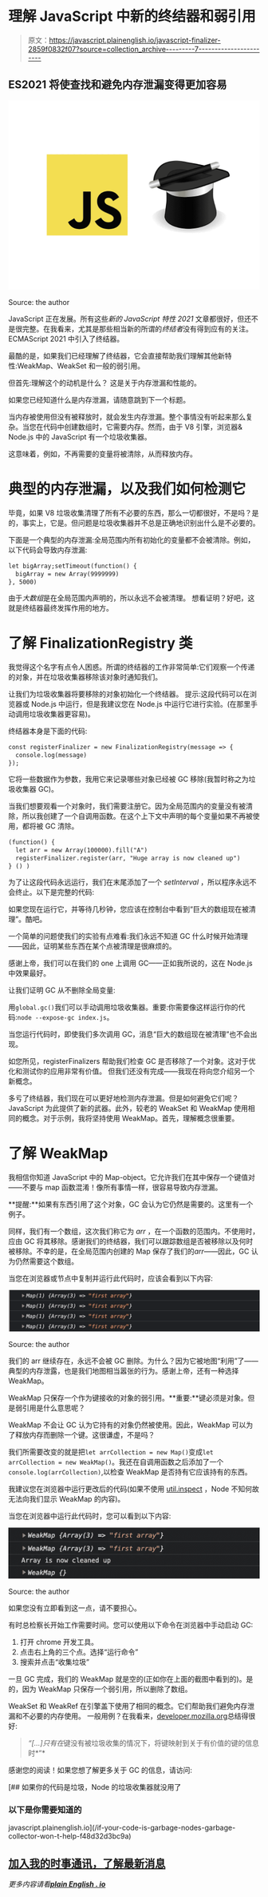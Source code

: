 # 理解 JavaScript 中新的终结器和弱引用

> 原文：<https://javascript.plainenglish.io/javascript-finalizer-2859f0832f07?source=collection_archive---------7----------------------->

## ES2021 将使查找和避免内存泄漏变得更加容易

![](img/8a19d47b06a8817b6acd402a9027c3c4.png)

Source: the author

JavaScript 正在发展。所有这些*新的 JavaScript 特性 2021* 文章都很好，但还不是很完整。在我看来，尤其是那些相当新的所谓的*终结者*没有得到应有的关注。ECMAScript 2021 中引入了终结器。

最酷的是，如果我们已经理解了终结器，它会直接帮助我们理解其他新特性:WeakMap、WeakSet 和一般的弱引用。

但首先:理解这个的动机是什么？
这是关于内存泄漏和性能的。

如果您已经知道什么是内存泄漏，请随意跳到下一个标题。

当内存被使用但没有被释放时，就会发生内存泄漏。整个事情没有听起来那么复杂。当您在代码中创建数组时，它需要内存。然而，由于 V8 引擎，浏览器& Node.js 中的 JavaScript 有一个垃圾收集器。

这意味着，例如，不再需要的变量将被清除，从而释放内存。

# 典型的内存泄漏，以及我们如何检测它

毕竟，如果 V8 垃圾收集清理了所有不必要的东西，那么一切都很好，不是吗？是的，事实上，它是。但问题是垃圾收集器并不总是正确地识别出什么是不必要的。

下面是一个典型的内存泄漏:全局范围内所有初始化的变量都不会被清除。例如，以下代码会导致内存泄漏:

```
let bigArray;setTimeout(function() { 
  bigArray = new Array(9999999)
}, 5000)
```

由于*大数组*是在全局范围内声明的，所以永远不会被清理。
想看证明？好吧，这就是终结器最终发挥作用的地方。

# 了解 FinalizationRegistry 类

我觉得这个名字有点令人困惑。所谓的终结器的工作非常简单:它们观察一个传递的对象，并在垃圾收集器移除该对象时通知我们。

让我们为垃圾收集器将要移除的对象初始化一个终结器。
提示:这段代码可以在浏览器或 Node.js 中运行，但是我建议您在 Node.js 中运行它进行实验。(在那里手动调用垃圾收集器更容易)。

终结器本身是下面的代码:

```
const registerFinalizer = new FinalizationRegistry(message => {
  console.log(message)
});
```

它将一些数据作为参数，我用它来记录哪些对象已经被 GC 移除(我暂时称之为垃圾收集器 GC)。

当我们想要观看一个对象时，我们需要注册它。因为全局范围内的变量没有被清除，所以我创建了一个自调用函数。在这个上下文中声明的每个变量如果不再被使用，都将被 GC 清除。

```
(function() {
  let arr = new Array(100000).fill("A")
  registerFinalizer.register(arr, "Huge array is now cleaned up")
} () )
```

为了让这段代码永远运行，我们在末尾添加了一个 *setInterval* ，所以程序永远不会终止。以下是完整的代码:

如果您现在运行它，并等待几秒钟，您应该在控制台中看到“巨大的数组现在被清理”。酷吧。

一个简单的问题使我们的实验有点难看:我们永远不知道 GC 什么时候开始清理——因此，证明某些东西在某个点被清理是很麻烦的。

感谢上帝，我们可以在我们的 one 上调用 GC——正如我所说的，这在 Node.js 中效果最好。

让我们证明 GC 从不删除全局变量:

用`global.gc()`我们可以手动调用垃圾收集器。重要:你需要像这样运行你的代码:`node --expose-gc index.js`。

当您运行代码时，即使我们多次调用 GC，消息“巨大的数组现在被清理”也不会出现。

如您所见，registerFinalizers 帮助我们检查 GC 是否移除了一个对象。这对于优化和测试你的应用非常有价值。
但我们还没有完成——我现在将向您介绍另一个新概念。

多亏了终结器，我们现在可以更好地检测内存泄漏。但是如何避免它们呢？JavaScript 为此提供了新的武器。此外，较老的 WeakSet 和 WeakMap 使用相同的概念。对于示例，我将坚持使用 WeakMap。首先，理解概念很重要。

# 了解 WeakMap

我相信你知道 JavaScript 中的 Map-object。它允许我们在其中保存一个键值对——不要与 map 函数混淆！像所有事情一样，很容易导致内存泄漏。

**提醒:**如果有东西引用了这个对象，GC 会认为它仍然是需要的。这里有一个例子。

同样，我们有一个数组，这次我们称它为 *arr* ，在一个函数的范围内。不使用时，应由 GC 将其移除。感谢我们的终结器，我们可以跟踪数组是否被移除以及何时被移除。不幸的是，在全局范围内创建的 Map 保存了我们的*arr*——因此，GC 认为仍然需要这个数组。

当您在浏览器或节点中复制并运行此代码时，应该会看到以下内容:

![](img/7803269036b1b8a6d0793cb0e971a8ac.png)

Source: the author

我们的 arr 继续存在，永远不会被 GC 删除。为什么？因为它被地图“利用”了——典型的内存泄露，也是我们地图相当嚣张的行为。感谢上帝，还有一种选择 WeakMap。

WeakMap 只保存一个作为键接收的对象的弱引用。**重要:**键必须是对象。但是弱引用是什么意思呢？

WeakMap 不会让 GC 认为它持有的对象仍然被使用。因此，WeakMap 可以为了释放内存而删除一个键。这很谦虚，不是吗？

我们所需要改变的就是把`let arrCollection = new Map()`变成`let arrCollection = new WeakMap()`。我还在自调用函数之后添加了一个`console.log(arrCollection)`,以检查 WeakMap 是否持有它应该持有的东西。

我建议您在浏览器中运行更改后的代码(如果不使用 [util.inspect](https://nodejs.org/api/util.html#util_util_inspect_object_showhidden_depth_colors) ，Node 不知何故无法向我们显示 WeakMap 的内容)。

当您在浏览器中运行此代码时，您可以看到以下内容:

![](img/2e3f6a12dcda97cbf9db97efb6b3439c.png)

Source: the author

如果您没有立即看到这一点，请不要担心。

有时总检察长开始工作需要时间。您可以使用以下命令在浏览器中手动启动 GC:

1.  打开 chrome 开发工具。
2.  点击右上角的三个点。选择“运行命令”
3.  搜索并点击“收集垃圾”

一旦 GC 完成，我们的 WeakMap 就是空的(正如你在上面的截图中看到的)。是的，因为 WeakMap 只保存一个弱引用，所以删除了数组。

WeakSet 和 WeakRef 在引擎盖下使用了相同的概念。它们帮助我们避免内存泄漏和不必要的内存使用。
一般用例？在我看来，[developer.mozilla.org](https://developer.mozilla.org/en-US/docs/Web/JavaScript/Reference/Global_Objects/WeakMap)总结得很好:

> *“[…]只有在*键没有被垃圾收集的情况下，将键映射到关于有价值的键的信息时*”*

感谢您的阅读！如果您想了解更多关于 GC 的信息，请访问:

[](/if-your-code-is-garbage-nodes-garbage-collector-won-t-help-f48d32d3bc9a) [## 如果你的代码是垃圾，Node 的垃圾收集器就没用了

### 以下是你需要知道的

javascript.plainenglish.io](/if-your-code-is-garbage-nodes-garbage-collector-won-t-help-f48d32d3bc9a) 

## [加入我的时事通讯，了解最新消息](http://eepurl.com/hacY0v)

*更多内容请看*[***plain English . io***](http://plainenglish.io)